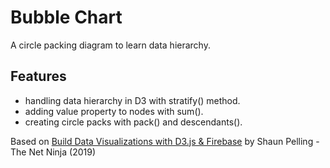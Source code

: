 # Bubble Chart

A circle packing diagram to learn data hierarchy.

<!-- <p align="center">
        <img src="screenshot.png">
</p> -->

## Features

- handling data hierarchy in D3 with stratify() method.
- adding value property to nodes with sum().
- creating circle packs with pack() and descendants().

Based on [Build Data Visualizations with D3.js & Firebase](https://www.udemy.com/course/build-data-uis-with-d3-firebase/) by Shaun Pelling - The Net Ninja (2019)
